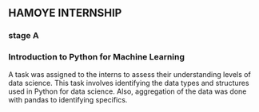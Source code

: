 ## HAMOYE INTERNSHIP
### stage A
### Introduction to Python for Machine Learning
A task was assigned to the interns to assess their understanding levels of data science. This task involves identifying the data types and structures used in Python
for data science. Also, aggregation of the data was done with pandas to identifying specifics. 
